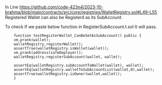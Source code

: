 In Line https://github.com/code-423n4/2023-10-brahma/blob/main/contracts/src/core/registries/WalletRegistry.sol#L49-L55 Registered Wallet can also be Registerd as its SubAccount.

To check If we paste below function in RegisterSubAccount.t.sol It will pass.

        function testRegisterWallet_CanBeSetAsSubAccount() public {
        vm.prank(wallet);
        walletRegistry.registerWallet();
        assertTrue(walletRegistry.isWallet(wallet));
        vm.prank(address(safeDeployer));
        walletRegistry.registerSubAccount(wallet, wallet);

        assertEq(walletRegistry.subAccountToWallet(wallet), wallet);
        assertEq(walletRegistry.walletToSubAccountList(wallet,0),wallet);
        assertTrue(walletRegistry.isOwner(wallet,wallet));
        }